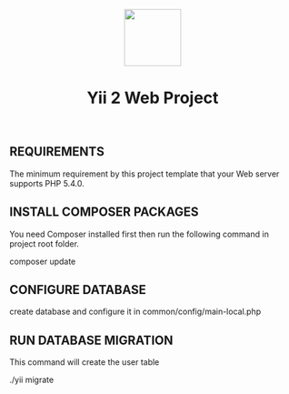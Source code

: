 <p align="center">
    <a href="https://github.com/yiisoft" target="_blank">
        <img src="https://avatars0.githubusercontent.com/u/993323" height="100px">
    </a>
    <h1 align="center">Yii 2 Web Project </h1>
    <br>
</p>


REQUIREMENTS
------------

The minimum requirement by this project template that your Web server supports PHP 5.4.0.

INSTALL COMPOSER PACKAGES
--------------------------

You need Composer installed first then run the following command in project root folder.

composer update

CONFIGURE DATABASE
------------------

create database and configure it in common/config/main-local.php

RUN DATABASE MIGRATION
----------------------

This command will create the user table

./yii migrate

 

